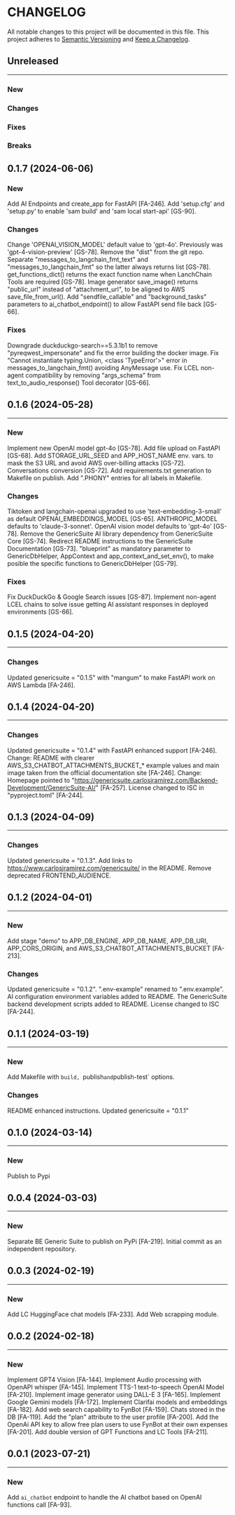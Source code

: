 # CHANGELOG

All notable changes to this project will be documented in this file.
This project adheres to [Semantic Versioning](http://semver.org/) and [Keep a Changelog](http://keepachangelog.com/).



## Unreleased
---

### New

### Changes

### Fixes

### Breaks


## 0.1.7 (2024-06-06)

### New
Add AI Endpoints and create_app for FastAPI [FA-246].
Add 'setup.cfg' and 'setup.py' to enable 'sam build' and 'sam local start-api' [GS-90].

### Changes
Change 'OPENAI_VISION_MODEL' default value to 'gpt-4o'. Previously was 'gpt-4-vision-preview' [GS-78].
Remove the "dist" from the git repo.
Separate "messages_to_langchain_fmt_text" and "messages_to_langchain_fmt" so the latter always returns list [GS-78].
get_functions_dict() returns the exact function name when LanchChain Tools are required [GS-78].
Image generator save_image() returns "public_url" instead of "attachment_url", to be aligned to AWS save_file_from_url().
Add "sendfile_callable" and "background_tasks" parameters to ai_chatbot_endpoint() to allow FastAPI send file back [GS-66].

### Fixes
Downgrade duckduckgo-search==5.3.1b1 to remove "pyreqwest_impersonate" and fix the error building the docker image.
Fix "Cannot instantiate typing.Union, <class 'TypeError'>" error in messages_to_langchain_fmt() avoiding AnyMessage use.
Fix LCEL non-agent compatibility by removing "args_schema" from text_to_audio_response() Tool decorator [GS-66].


## 0.1.6 (2024-05-28)
---

### New
Implement new OpenAI model gpt-4o [GS-78].
Add file upload on FastAPI [GS-68].
Add STORAGE_URL_SEED and APP_HOST_NAME env. vars. to mask the S3 URL and avoid AWS over-billing attacks [GS-72].
Conversations conversion [GS-72].
Add requirements.txt generation to Makefile on publish.
Add ".PHONY" entries for all labels in Makefile.

### Changes
Tiktoken and langchain-openai upgraded to use 'text-embedding-3-small' as default OPENAI_EMBEDDINGS_MODEL [GS-65].
ANTHROPIC_MODEL defaults to 'claude-3-sonnet'.
OpenAI vision model defaults to 'gpt-4o' [GS-78].
Remove the GenericSuite AI library dependency from GenericSuite Core [GS-74].
Redirect README instructions to the GenericSuite Documentation [GS-73].
"blueprint" as mandatory parameter to GenericDbHelper, AppContext and app_context_and_set_env(), to make posible the specific functions to GenericDbHelper [GS-79].

### Fixes
Fix DuckDuckGo & Google Search issues [GS-87].
Implement non-agent LCEL chains to solve issue getting AI assistant responses in deployed environments [GS-66].


## 0.1.5 (2024-04-20)
---

### Changes
Updated genericsuite = "0.1.5" with "mangum" to make FastAPI work on AWS Lambda [FA-246].


## 0.1.4 (2024-04-20)
---

### Changes
Updated genericsuite = "0.1.4" with FastAPI enhanced support [FA-246].
Change: README with clearer AWS_S3_CHATBOT_ATTACHMENTS_BUCKET_* example values and main image taken from the official documentation site [FA-246].
Change: Homepage pointed to "https://genericsuite.carlosjramirez.com/Backend-Development/GenericSuite-AI/" [FA-257].
License changed to ISC in "pyproject.toml" [FA-244].


## 0.1.3 (2024-04-09)
---

### Changes
Updated genericsuite = "0.1.3".
Add links to https://www.carlosjramirez.com/genericsuite/ in the README.
Remove deprecated FRONTEND_AUDIENCE.


## 0.1.2 (2024-04-01)
---

### New
Add stage "demo" to APP_DB_ENGINE, APP_DB_NAME, APP_DB_URI, APP_CORS_ORIGIN, and AWS_S3_CHATBOT_ATTACHMENTS_BUCKET [FA-213].

### Changes
Updated genericsuite = "0.1.2".
".env-example" renamed to ".env.example".
AI configuration environment variables added to README.
The GenericSuite backend development scripts added to README.
License changed to ISC [FA-244].


## 0.1.1 (2024-03-19)
---

### New
Add Makefile with `build, `publish` and `publish-test` options.

### Changes
README enhanced instructions.
Updated genericsuite = "0.1.1"


## 0.1.0 (2024-03-14)
---

### New
Publish to Pypi


## 0.0.4 (2024-03-03)
---

### New
Separate BE Generic Suite to publish on PyPi [FA-219].
Initial commit as an independent repository.


## 0.0.3 (2024-02-19)
---

### New
Add LC HuggingFace chat models [FA-233].
Add Web scrapping module.


## 0.0.2 (2024-02-18)
---

### New
Implement GPT4 Vision [FA-144].
Implement Audio processing with OpenAPI whisper [FA-145].
Implement TTS-1 text-to-speech OpenAI Model [FA-210].
Implement image generator using DALL-E 3 [FA-165].
Implement Google Gemini models [FA-172].
Implement Clarifai models and embeddings [FA-182].
Add web search capability to FynBot [FA-159].
Chats stored in the DB [FA-119].
Add the "plan" attribute to the user profile [FA-200].
Add the OpenAi API key to allow free plan users to use FynBot at their own expenses [FA-201].
Add double version of GPT Functions and LC Tools [FA-211].


## 0.0.1 (2023-07-21)
---

### New
Add `ai_chatbot` endpoint to handle the AI chatbot based on OpenAI functions call [FA-93].
